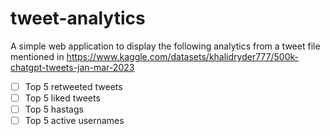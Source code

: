 # tweet-analytics
A simple web application to display the following analytics from a tweet file mentioned in https://www.kaggle.com/datasets/khalidryder777/500k-chatgpt-tweets-jan-mar-2023

- [ ] Top 5 retweeted tweets
- [ ] Top 5 liked tweets
- [ ] Top 5 hastags
- [ ] Top 5 active usernames
